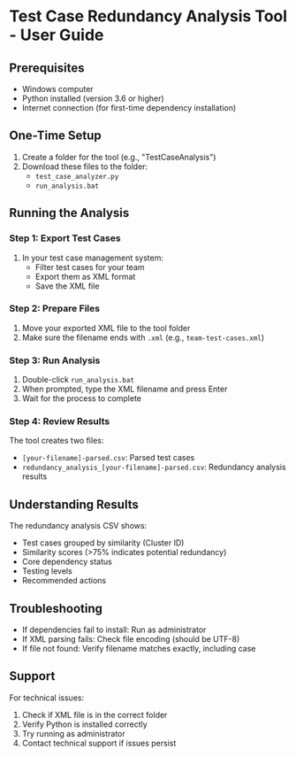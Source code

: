 # Test Case Redundancy Analysis Tool - User Guide

## Prerequisites
- Windows computer
- Python installed (version 3.6 or higher)
- Internet connection (for first-time dependency installation)

## One-Time Setup
1. Create a folder for the tool (e.g., "TestCaseAnalysis")
2. Download these files to the folder:
   - `test_case_analyzer.py`
   - `run_analysis.bat`

## Running the Analysis

### Step 1: Export Test Cases
1. In your test case management system:
   - Filter test cases for your team
   - Export them as XML format
   - Save the XML file

### Step 2: Prepare Files
1. Move your exported XML file to the tool folder
2. Make sure the filename ends with `.xml` (e.g., `team-test-cases.xml`)

### Step 3: Run Analysis
1. Double-click `run_analysis.bat`
2. When prompted, type the XML filename and press Enter
3. Wait for the process to complete

### Step 4: Review Results
The tool creates two files:
- `[your-filename]-parsed.csv`: Parsed test cases
- `redundancy_analysis_[your-filename]-parsed.csv`: Redundancy analysis results

## Understanding Results
The redundancy analysis CSV shows:
- Test cases grouped by similarity (Cluster ID)
- Similarity scores (>75% indicates potential redundancy)
- Core dependency status
- Testing levels
- Recommended actions

## Troubleshooting
- If dependencies fail to install: Run as administrator
- If XML parsing fails: Check file encoding (should be UTF-8)
- If file not found: Verify filename matches exactly, including case

## Support
For technical issues:
1. Check if XML file is in the correct folder
2. Verify Python is installed correctly
3. Try running as administrator
4. Contact technical support if issues persist